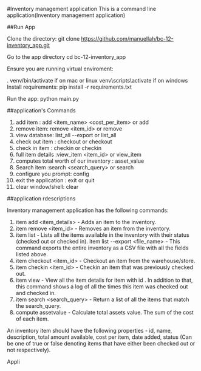 #Inventory management application
This is a command line application(Inventory management application) 

##Run App

Clone the directory: git clone https://github.com/manuellah/bc-12-inventory_app.git

Go to the app directory cd bc-12-inventory_app

Ensure you are running virtual enviroment:

. venv/bin/activate if on mac or linux
venv\scripts\activate if on windows
Install requirements: pip install -r requirements.txt

Run the app: python main.py

##application's Commands

1. add item : add <item_name> <quantity> <cost_per_item> or add
2. remove item: remove <item_id> or remove
3. view database: list_all --export <filename> or list_all
4. check out item : checkout <number> or checkout
5. check in item : checkin <number> or checkin
6. full item details :view_item <item_id> or view_item
7. computes total worth of our inventory : asset_value
8. Search item :search <search_query> or search
9. configure you prompt: config <prompt string>
10. exit the application : exit or quit
11. clear window/shell: clear


##application rdescriptions

Inventory management application has the following commands:
1. item add <item_details> - Adds an item to the inventory.
2. item remove <item_id> - Removes an item from the inventory.
3. item list - Lists all the items available in the inventory with their status (checked out or checked in).
item list --export <file_name> - This command exports the entire inventory as a CSV file with all the fields listed above.
4. item checkout <item_id> - Checkout an item from the warehouse/store.
5. item checkin <item_id> - Checkin an item that was previously checked out.
6. item view <id> - View all the item details for item with id <id>. In addition to that, this command shows a log of all the times this item was checked out and checked in.
7. item search <search_query> - Return a list of all the items that match the search_query.
8. compute assetvalue - Calculate total assets value. The sum of the cost of each item.

An inventory item should have the following properties - id, name, description, total amount available, cost per item, date added, status (Can be one of true or false denoting items that have either been checked out or not respectively).

Appli
